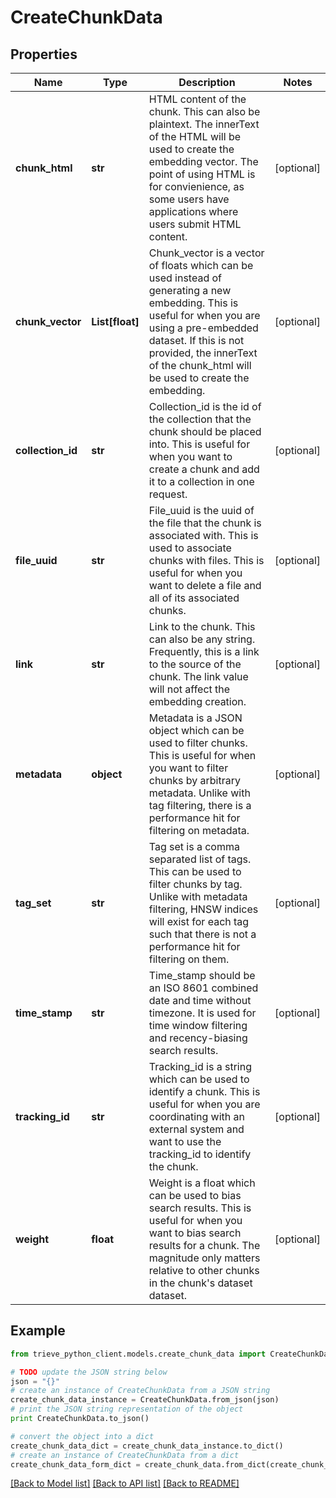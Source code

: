 # CreateChunkData


## Properties

Name | Type | Description | Notes
------------ | ------------- | ------------- | -------------
**chunk_html** | **str** | HTML content of the chunk. This can also be plaintext. The innerText of the HTML will be used to create the embedding vector. The point of using HTML is for convienience, as some users have applications where users submit HTML content. | [optional] 
**chunk_vector** | **List[float]** | Chunk_vector is a vector of floats which can be used instead of generating a new embedding. This is useful for when you are using a pre-embedded dataset. If this is not provided, the innerText of the chunk_html will be used to create the embedding. | [optional] 
**collection_id** | **str** | Collection_id is the id of the collection that the chunk should be placed into. This is useful for when you want to create a chunk and add it to a collection in one request. | [optional] 
**file_uuid** | **str** | File_uuid is the uuid of the file that the chunk is associated with. This is used to associate chunks with files. This is useful for when you want to delete a file and all of its associated chunks. | [optional] 
**link** | **str** | Link to the chunk. This can also be any string. Frequently, this is a link to the source of the chunk. The link value will not affect the embedding creation. | [optional] 
**metadata** | **object** | Metadata is a JSON object which can be used to filter chunks. This is useful for when you want to filter chunks by arbitrary metadata. Unlike with tag filtering, there is a performance hit for filtering on metadata. | [optional] 
**tag_set** | **str** | Tag set is a comma separated list of tags. This can be used to filter chunks by tag. Unlike with metadata filtering, HNSW indices will exist for each tag such that there is not a performance hit for filtering on them. | [optional] 
**time_stamp** | **str** | Time_stamp should be an ISO 8601 combined date and time without timezone. It is used for time window filtering and recency-biasing search results. | [optional] 
**tracking_id** | **str** | Tracking_id is a string which can be used to identify a chunk. This is useful for when you are coordinating with an external system and want to use the tracking_id to identify the chunk. | [optional] 
**weight** | **float** | Weight is a float which can be used to bias search results. This is useful for when you want to bias search results for a chunk. The magnitude only matters relative to other chunks in the chunk&#39;s dataset dataset. | [optional] 

## Example

```python
from trieve_python_client.models.create_chunk_data import CreateChunkData

# TODO update the JSON string below
json = "{}"
# create an instance of CreateChunkData from a JSON string
create_chunk_data_instance = CreateChunkData.from_json(json)
# print the JSON string representation of the object
print CreateChunkData.to_json()

# convert the object into a dict
create_chunk_data_dict = create_chunk_data_instance.to_dict()
# create an instance of CreateChunkData from a dict
create_chunk_data_form_dict = create_chunk_data.from_dict(create_chunk_data_dict)
```
[[Back to Model list]](../README.md#documentation-for-models) [[Back to API list]](../README.md#documentation-for-api-endpoints) [[Back to README]](../README.md)


